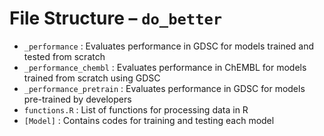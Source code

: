 # **File Structure – ```do_better```**
* ```_performance``` : Evaluates performance in GDSC for models trained and tested from scratch
* ```_performance_chembl``` : Evaluates performance in ChEMBL for models trained from scratch using GDSC
* ```_performance_pretrain``` : Evaluates performance in GDSC for models pre-trained by developers
* ```functions.R``` : List of functions for processing data in R
* ```[Model]``` : Contains codes for training and testing each model
